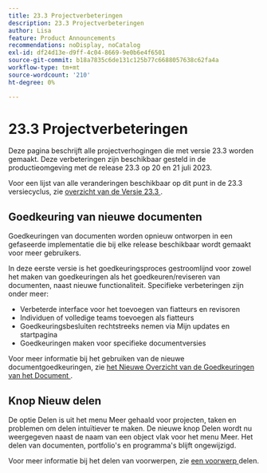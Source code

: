 ```yaml
---
title: 23.3 Projectverbeteringen
description: 23.3 Projectverbeteringen
author: Lisa
feature: Product Announcements
recommendations: noDisplay, noCatalog
exl-id: df24d13e-d9ff-4c04-8669-9e0b6e4f6501
source-git-commit: b18a7835c6de131c125b77c6688057638c62fa4a
workflow-type: tm+mt
source-wordcount: '210'
ht-degree: 0%

---
```


# 23.3 Projectverbeteringen

Deze pagina beschrijft alle projectverhogingen die met versie 23.3 worden gemaakt. Deze verbeteringen zijn beschikbaar gesteld in de productieomgeving met de release 23.3 op 20 en 21 juli 2023.

Voor een lijst van alle veranderingen beschikbaar op dit punt in de 23.3 versiecyclus, zie [ overzicht van de Versie 23.3 ](/help/quicksilver/product-announcements/product-releases/23.3-release-activity/23-3-release-overview.md).

## Goedkeuring van nieuwe documenten

Goedkeuringen van documenten worden opnieuw ontworpen in een gefaseerde implementatie die bij elke release beschikbaar wordt gemaakt voor meer gebruikers.

In deze eerste versie is het goedkeuringsproces gestroomlijnd voor zowel het maken van goedkeuringen als het goedkeuren/reviseren van documenten, naast nieuwe functionaliteit. Specifieke verbeteringen zijn onder meer:

* Verbeterde interface voor het toevoegen van fiatteurs en revisoren
* Individuen of volledige teams toevoegen als fiatteurs
* Goedkeuringsbesluiten rechtstreeks nemen via Mijn updates en startpagina
* Goedkeuringen maken voor specifieke documentversies

Voor meer informatie bij het gebruiken van de nieuwe documentgoedkeuringen, zie [ het Nieuwe Overzicht van de Goedkeuringen van het Document ](https://experienceleague.adobe.com/nl/docs/workfront/using/review-and-approve-work/document-reviews-and-approvals/document-approvals-overview).

## Knop Nieuw delen

De optie Delen is uit het menu Meer gehaald voor projecten, taken en problemen om delen intuïtiever te maken. De nieuwe knop Delen wordt nu weergegeven naast de naam van een object vlak voor het menu Meer. Het delen van documenten, portfolio&#39;s en programma&#39;s blijft ongewijzigd.

Voor meer informatie bij het delen van voorwerpen, zie [ een voorwerp ](https://experienceleague.adobe.com/nl/docs/workfront/using/basics/grant-request-object-permissions/share-an-object) delen.

